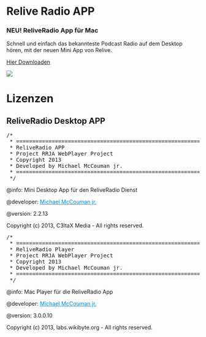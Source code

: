 Relive Radio APP 
============================

<h3>NEU! ReliveRadio App für Mac</h3>
Schnell und einfach das bekannteste Podcast Radio auf dem Desktop hören, mit der neuen Mini App von Relive.

<a href="https://github.com/McCouman/ReLiveRadio-JsonP-about-Ajax/raw/master/Relive-Desktop-App/ReliveRadio-2.1.13.zip">Hier Downloaden</a>

<img src="https://trello-attachments.s3.amazonaws.com/51f5116bbdd671c004000b35/5246e8eb58c494977a001568/3ef4e6c9f92a461fcf47bfeb0e59dae1/Bildschirmfoto_2013-10-04_um_17.02.10.png">

<h1>Lizenzen</h1>
<h2>ReliveRadio Desktop APP</h2>
<pre>/*
 * ==========================================================
 * ReliveRadio APP
 * Project RRJA WebPlayer Project
 * Copyright 2013
 * Developed by Michael McCouman jr.
 * ==========================================================
 */</pre>

@info: Mini Desktop App für den ReliveRadio Dienst

@developer: <a style="color: #08C;" href="https://flattr.com/profile/mccouman">Michael McCouman jr.</a>

@version: 2.2.13

Copyright (c) 2013, C3ltaX Media - All rights reserved.


<pre>/*
 * ==========================================================
 * ReliveRadio Player
 * Project RRJA WebPlayer Project
 * Copyright 2013
 * Developed by Michael McCouman jr.
 * ==========================================================
 */</pre>
 
@info: Mac Player für die ReliveRadio App

@developer: <a style="color: #08C;" href="https://flattr.com/profile/mccouman">Michael McCouman jr.</a>

@version: 3.0.0.10

Copyright (c) 2013, labs.wikibyte.org - All rights reserved.
